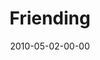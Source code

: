 ---
layout: message
category: message
series: "Force Feed"
title: "Friending"
date: 2010-05-02-00-00
message_id: 617
sc-permalink-url: "http://soundcloud.com/crdschurch/friending"
audio: "http://s3.amazonaws.com/crossroads-media/messages/audio/ForceFeed4.mp3"
audio-duration: "36:16"
description: "Todd Henry talks about how technology is conforming the experience of being human."
video: "http://s3.amazonaws.com/crossroads-media/messages/video/ForceFeed4.mp4"
video-duration: "44:01"
yt-embed-url: "//www.youtube.com/embed/8pxyxsLu6LQ"
video-image: "http://s3.amazonaws.com/crossroads-media/images/DefaultVideoImage.jpg"
program: "http://s3.amazonaws.com/crossroads-media/documents/05_01-02_10Program.pdf"
tag: 
 - facebook
 - social-media
 - technology
 - todd
explicit: false
---